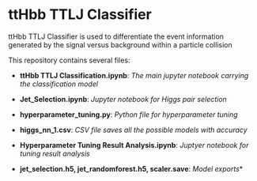 # ttHbb TTLJ Classifier

ttHbb TTLJ Classifier is used to differentiate the event information generated by the signal versus background within a particle collision

This repository contains several files:

* __ttHbb TTLJ Classification.ipynb__: _The main jupyter notebook carrying the classification model_

* __Jet_Selection.ipynb__: _Jupyter notebook for Higgs pair selection_

* __hyperparameter_tuning.py__: _Python file for hyperparameter tuning_

* __higgs_nn_1.csv__: _CSV file saves all the possible models with accuracy_

* __Hyperparameter Tuning Result Analysis.ipynb__: _Juptyer notebook for tuning result analysis_

* __jet_selection.h5, jet_randomforest.h5, scaler.save__: _Model exports_*
